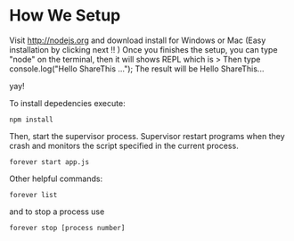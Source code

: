 How We Setup
============

Visit http://nodejs.org and download install for Windows or Mac (Easy installation by clicking next !! )
Once you finishes the setup, you can type "node" on the terminal, then it will shows REPL which is >
Then type console.log("Hello ShareThis ...");
The result will be Hello ShareThis...

yay!

To install depedencies execute:

`npm install`


Then, start the supervisor process.  Supervisor restart programs when they crash and monitors the script specified in the current process.

`forever start app.js`

Other helpful commands:

`forever list`

and to stop a process use 

`forever stop [process number]`
